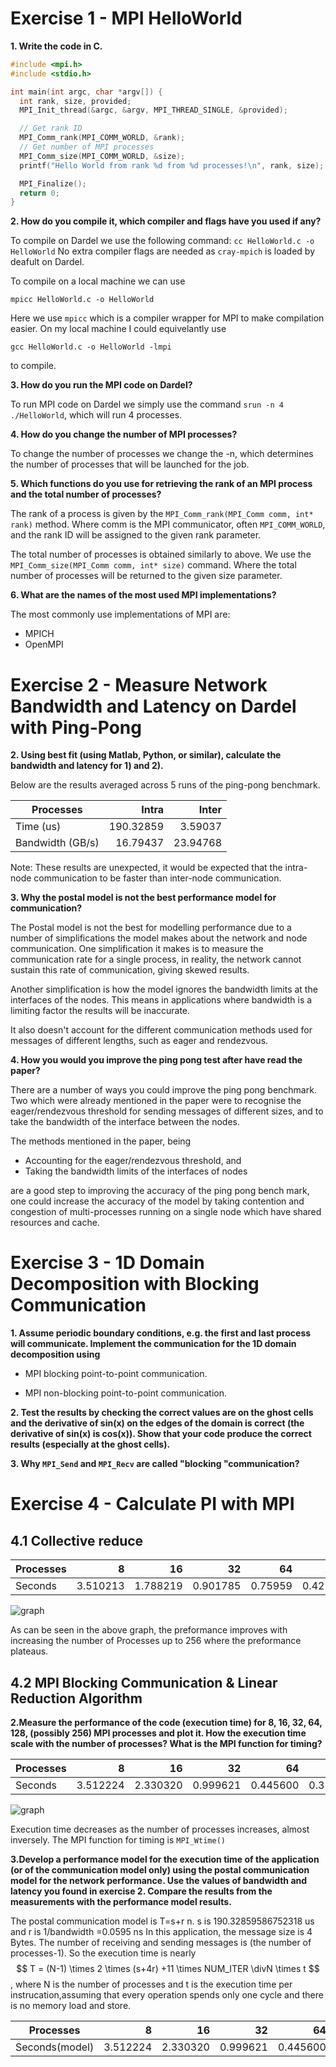 # Exercise 1 - MPI HelloWorld

**1. Write the code in C.**

```c
#include <mpi.h>
#include <stdio.h>

int main(int argc, char *argv[]) {
  int rank, size, provided;
  MPI_Init_thread(&argc, &argv, MPI_THREAD_SINGLE, &provided);

  // Get rank ID
  MPI_Comm_rank(MPI_COMM_WORLD, &rank);
  // Get number of MPI processes
  MPI_Comm_size(MPI_COMM_WORLD, &size);
  printf("Hello World from rank %d from %d processes!\n", rank, size);

  MPI_Finalize();
  return 0;
}
```

**2. How do you compile it, which compiler and flags have you used if any?** 

To compile on Dardel we use the following command: `cc HelloWorld.c -o HelloWorld`
No extra compiler flags are needed as `cray-mpich` is loaded by deafult on Dardel.

To compile on a local machine we can use 

```
mpicc HelloWorld.c -o HelloWorld
```

Here we use `mpicc` which is a compiler wrapper for MPI to make compilation easier. 
On my local machine I could equivelantly use 

```
gcc HelloWorld.c -o HelloWorld -lmpi
```

to compile.

**3. How do you run the MPI code on Dardel?**

To run MPI code on Dardel we simply use the command `srun -n 4 ./HelloWorld`, which 
will run 4 processes.

**4. How do you change the number of MPI processes?**

To change the number of processes we change the -n, which determines the number of 
processes that will be launched for the job. 

**5. Which functions do you use for retrieving the rank of an MPI process and the total number of processes?**

The rank of a process is given by the `MPI_Comm_rank(MPI_Comm comm, int* rank)` method.
Where comm is the MPI communicator, often `MPI_COMM_WORLD`, and the rank ID will be assigned 
to the given rank parameter. 

The total number of processes is obtained similarly to above. We use the 
`MPI_Comm_size(MPI_Comm comm, int* size)` command. Where the total number of processes will be returned to the 
given size parameter. 

**6. What are the names of the most used MPI implementations?**

The most commonly use implementations of MPI are:

- MPICH 
- OpenMPI

# Exercise 2 - Measure Network Bandwidth and Latency on Dardel with Ping-Pong

**2. Using best fit (using Matlab, Python, or similar), calculate the bandwidth and latency for 1) and 2).**

Below are the results averaged across 5 runs of the ping-pong benchmark.  

| Processes |Intra           |Inter |
|----------|----------------:|-----:|
|Time (us)      |  190.32859 | 3.59037 |
|Bandwidth  (GB/s) | 16.79437 | 23.94768 |

<!--Bandwidth of intra-communication:   16.7943784650487 GB/s \-->
<!--Latency of intra-communication:     190.32859586752318 us-->

<!--Bandwidth of inter-communication:   23.94768412896673 GB/s \-->
<!--Latency of inter-communication:     3.5903784765432594 us-->

Note: These results are unexpected, it would be expected that the intra-node 
communication to be faster than inter-node communication. 

**3. Why the postal model is not the best performance model for communication?**
    
<!--The postal model makes a number of simplifications which introduce inaccuracies, -->
<!--such simplifications are that it measures the communication rate for a single -->
<!--process, where in reality a network cannot sustain this rate. It ignores the interface-->
<!--between nodes, as well as some other network considerations such as contention and topology. -->
<!--Postal doesn't account for the different methods MPI implements for sending messages of -->
<!--different sizes. -->

The Postal model is not the best for modelling performance due to a number of 
simplifications the model makes about the network and node communication. One 
simplification it makes is to measure the communication rate for a single process, 
in reality, the network cannot sustain this rate of communication, giving skewed 
results. 

Another simplification is how the model ignores the bandwidth limits at the interfaces 
of the nodes. This means in applications where bandwidth is a limiting factor 
the results will be inaccurate.

It also doesn't account for the different communication methods used for 
messages of different lengths, such as eager and rendezvous. 

**4. How you would you improve the ping pong test after have read the paper?**

There are a number of ways you could improve the ping pong benchmark. 
Two which were already mentioned in the paper were to recognise the eager/rendezvous 
threshold for sending messages of different sizes, and to take the bandwidth of 
the interface between the nodes. 

The methods mentioned in the paper, being

- Accounting for the eager/rendezvous threshold, and 
- Taking the bandwidth limits of the interfaces of nodes 

are a good step to improving the accuracy of the ping pong bench mark, one could
increase the accuracy of the model by taking contention and congestion of multi-processes running on a single node 
which have shared resources and cache.

# Exercise 3 - 1D Domain Decomposition with Blocking Communication

**1. Assume periodic boundary conditions, e.g. the first and last process will communicate. Implement the communication for the 1D domain decomposition using**

* MPI blocking point-to-point communication. 

* MPI non-blocking point-to-point communication. 

**2. Test the results by checking the correct values are on the ghost cells and the derivative of sin(x) on the edges of the domain is correct (the derivative of sin(x) is cos(x)). Show that your code produce the correct results (especially at the ghost cells).**

**3. Why ```MPI_Send``` and ```MPI_Recv``` are called "blocking "communication?**


# Exercise 4 - Calculate PI with MPI

## 4.1 Collective reduce 

| Processes |        8 |       16 |       32 |      64 |     128 |      256 |      384 |
|-----------|---------:|---------:|---------:|--------:|--------:|---------:|---------:|
| Seconds   | 3.510213 | 1.788219 | 0.901785 | 0.75959 | 0.42112 | 0.140007 | 0.142021 |


![graph](task4/mpi_reduce_graph.png)

As can be seen in the above graph, the preformance improves with increasing the number of Processes
up to 256 where the preformance plateaus. 
## 4.2 MPI Blocking Communication & Linear Reduction Algorithm 

**2.Measure the performance of the code (execution time) for 8, 16, 32, 64, 128, (possibly 256) MPI processes and plot it. How the execution time scale with the number of processes? What is the MPI function for timing?**

| Processes |        8 |       16 |       32 |      64 |     128 |      256 |
|-----------|---------:|---------:|---------:|--------:|--------:|---------:|
| Seconds   | 3.512224 | 2.330320 | 0.999621 | 0.445600 | 0.326196 | 0.340048 |


![graph](task4/blocking.png)

Execution time decreases as the number of processes increases, almost inversely.
The MPI function for timing is ```MPI_Wtime()```

**3.Develop a performance model for the execution time of the application (or of the communication model only) using the postal communication model for the network performance. Use the values of bandwidth and latency you found in exercise 2. Compare the results from the measurements with the performance model results.**

The postal communication model is T=s+r n. s is 190.32859586752318 us and r is 1/bandwidth =0.0595 ns
In this application, the message size is 4 Bytes. The number of receiving and sending messages is (the number of processes-1).  So the execution time is nearly $$ T = (N-1) \times 2 \times (s+4r) +11 \times NUM_ITER \divN \times t $$, where N is the number of processes and t is the execution time per instrucation,assuming that every operation spends only one cycle and there is no memory load and store.

| Processes |        8 |       16 |       32 |      64 |     128 |      256 |
|-----------|---------:|---------:|---------:|--------:|--------:|---------:|
| Seconds(model)   | 3.512224 | 2.330320 | 0.999621 | 0.445600 | 0.326196 | 0.340048 |
